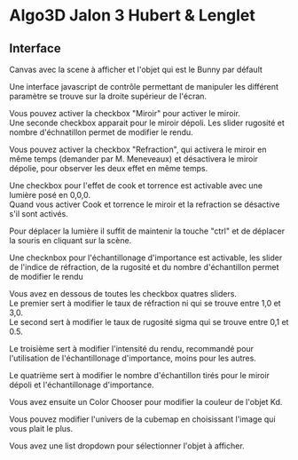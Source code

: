 # Algo3D Jalon 3 Hubert & Lenglet 

## Interface

Canvas avec la scene à afficher et l'objet qui est le Bunny par défault

Une interface javascript de contrôle permettant de manipuler les différent paramètre se trouve sur la droite supérieur de l'écran.

Vous pouvez activer la checkbox "Miroir" pour activer le miroir.  
Une seconde checkbox apparait pour le miroir dépoli. Les slider rugosité et nombre d'échnatillon permet de modifier le rendu.

Vous pouvez activer la checkbox "Refraction", qui activera le miroir en même temps (demander par M. Meneveaux) et désactivera le miroir dépolie, pour observer les deux effet en même temps.

Une checkbox pour l'effet de cook et torrence est activable avec une lumière posé en 0,0,0.  
Quand vous activer Cook et torrence le miroir et la refraction se désactive s'il sont activés.  

Pour déplacer la lumière il suffit de maintenir la touche "ctrl" et de déplacer la souris en cliquant sur la scène.

Une checknbox pour l'échantillonage d'importance est activable, les slider de l'indice de réfraction, de la rugosité et du nombre d'échantillon permet de modifier le rendu

Vous avez en dessous de toutes les checkbox quatres sliders.  
Le premier sert à modifier le taux de réfraction ni qui se trouve entre 1,0 et 3,0.   
Le second sert à modifier le taux de rugosité sigma qui se trouve entre 0,1 et 0.5.

Le troisième sert à modifier l'intensité du rendu, recommandé pour l'utilisation de l'échantillonage d'importance, moins pour les autres. 

Le quatrième sert à modifier le nombre d'échantillon tirés pour le miroir dépoli et l'échantillonage d'importance.

Vous avez ensuite un Color Chooser pour modifier la couleur de l'objet Kd. 

Vous pouvez modifier l'univers de la cubemap en choisissant l'image qui vous plait le plus. 

Vous avez une list dropdown pour sélectionner l'objet à afficher. 
